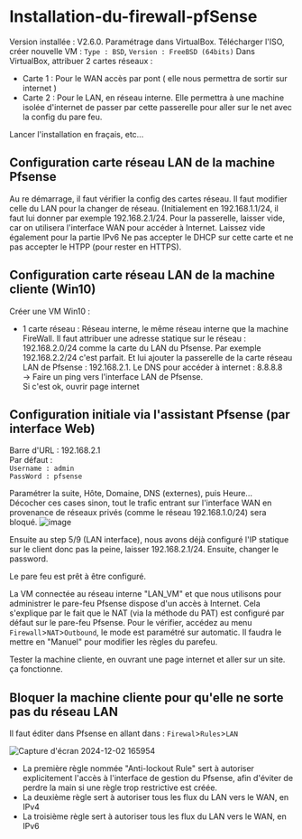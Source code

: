 # Installation-du-firewall-pfSense

Version installée : V2.6.0. Paramétrage dans VirtualBox. Télécharger l'ISO, créer nouvelle VM : `Type : BSD`, `Version : FreeBSD (64bits)`
Dans VirtualBox, attribuer 2 cartes réseaux :
* Carte 1 : Pour le WAN accès par pont ( elle nous permettra de sortir sur internet )
* Carte 2 : Pour le LAN, en réseau interne. Elle permettra à une machine isolée d'internet de passer par cette passerelle pour aller sur le net avec la config du pare feu.

Lancer l'installation en fraçais, etc...  

## Configuration carte réseau LAN de la machine Pfsense  

Au re démarrage, il faut vérifier la config des cartes réseau. Il faut modifier celle du LAN pour la changer de réseau. (Initialement en 192.168.1.1/24, il faut lui donner par exemple 192.168.2.1/24.
Pour la passerelle, laisser vide, car on utilisera l'interface WAN pour accéder à Internet. Laissez vide également pour la partie IPv6
Ne pas accepter le DHCP sur cette carte et ne pas accepter le HTPP (pour rester en HTTPS).

## Configuration carte réseau LAN de la machine cliente (Win10)  
Créer une VM Win10 :
* 1 carte réseau : Réseau interne, le même réseau interne que la machine FireWall.
Il faut attribuer une adresse statique sur le réseau : 192.168.2.0/24 comme la carte du LAN du Pfsense. Par exemple 192.168.2.2/24 c'est parfait. Et lui ajouter la passerelle de la carte réseau LAN de Pfsense : 192.168.2.1.
Le DNS pour accéder à internet : 8.8.8.8  
-> Faire un ping vers l'interface LAN de Pfsense.  
Si c'est ok, ouvrir page internet  

## Configuration initiale via l'assistant Pfsense (par interface Web)
Barre d'URL : 192.168.2.1  
Par défaut :  
`Username : admin`  
`PassWord : pfsense`  

Paramétrer la suite, Hôte, Domaine, DNS (externes), puis Heure...  
Décocher ces cases sinon, tout le trafic entrant sur l'interface WAN en provenance de réseaux privés (comme le réseau 192.168.1.0/24) sera bloqué.
![image](https://github.com/user-attachments/assets/e13fcb0d-b779-49b6-b340-cf7af03e7aff)

Ensuite au step 5/9 (LAN interface), nous avons déjà configuré l'IP statique sur le client donc pas la peine, laisser 192.168.2.1/24.
Ensuite, changer le password.

Le pare feu est prêt à être configuré.

La VM connectée au réseau interne "LAN_VM" et que nous utilisons pour administrer le pare-feu Pfsense dispose d'un accès à Internet. Cela s'explique par le fait que le NAT (via la méthode du PAT) est configuré par défaut sur le pare-feu Pfsense. Pour le vérifier, accédez au menu `Firewall`>`NAT`>`Outbound`, le mode est paramétré sur automatic. Il faudra le mettre en "Manuel" pour modifier les règles du parefeu.

Tester la machine cliente, en ouvrant une page internet et aller sur un site. ça fonctionne.

## Bloquer la machine cliente pour qu'elle ne sorte pas du réseau LAN
Il faut éditer dans Pfsense en allant dans : `Firewal`>`Rules`>`LAN`  

![Capture d'écran 2024-12-02 165954](https://github.com/user-attachments/assets/3151a8c4-7a1d-4536-8a17-ba5069b189f1)  
* La première règle nommée "Anti-lockout Rule" sert à autoriser explicitement l'accès à l'interface de gestion du Pfsense, afin d'éviter de perdre la main si une règle trop restrictive est créée.  
* La deuxième règle sert à autoriser tous les flux du LAN vers le WAN, en IPv4
* La troisième règle sert à autoriser tous les flux du LAN vers le WAN, en IPv6
